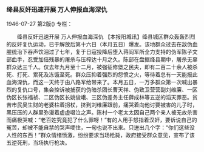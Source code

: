 ### 绛县反奸迅速开展  万人伸报血海深仇

1946-07-27
第2版()
专栏：

　　绛县反奸迅速开展
    万人伸报血海深仇
    【本报阳城讯】绛县城区群众轰轰烈烈的反奸复仇运动，已于解放后第十六日（本月五日）爆发。该地群众过去在敌伪血腥统治下吞声饮泪过了七年，复于日寇投降后堕入蒋阎军所全力支持的伪军陈子文部血手，忍受加倍残暴的屠杀与压榨达十月之久。陈部在盘据绛县期中，屠杀无辜群众达三千人。仅去年九月至十二月，被强征修堡之民夫，即有二百二十余人被杀死、打死、累死及冻饿至死。群众压抑着强烈的怨愤之火，等待着总有一天能报此血海深仇，而这一天终于由八路军给带来了。本月五日，一万多群众第一次喊出暴烈的复仇口号，集会控诉被捕获的伪暗杀团长曹天祥、伪致卫营营副刘维廉、一区伪区长张福祯、二区伪区长姚俊峨、三区伪差务主任薛成林等五逆的滔天罪恶。贫苦市民吴生财的老婆柱着拐杖，挤到刘维廉跟前，痛哭着向他讨要被害的儿子时，黑压压的人群里弥漫着虚虚啜泣之声。陈村一个老太太因自己两个亲人被无故杀害而痛极哭喊：“老百姓究竟犯了什么罪呀！”有的人用手怒指着汉奸，要诉说自己的冤苦，却被不能自禁的哭声哽住，一句也说不出来。只迸出几个字：“你们这些没人性的东西！”群众情绪愤激，纷纷要求当场枪毙，政府接受群众意见，宣布了该五逆死刑，当场执行枪决。
